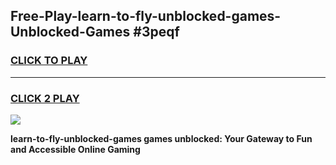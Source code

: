 
## Free-Play-learn-to-fly-unblocked-games-Unblocked-Games #3peqf
<h3>
<a href="https://news.freeplayer.one?title=learn-to-fly-unblocked-games&ref=8M">CLICK TO PLAY</a></h3>
<hr>

<h3>
<a href="https://news.freeplayer.one?title=learn-to-fly-unblocked-games&ref=8M">CLICK 2 PLAY</a>
  
</h3>

<a href="https://news.freeplayer.one?title=learn-to-fly-unblocked-games&ref=8M"><img src="https://clearcache.store/games.png"></a>


**learn-to-fly-unblocked-games games unblocked: Your Gateway to Fun and Accessible Online Gaming**
